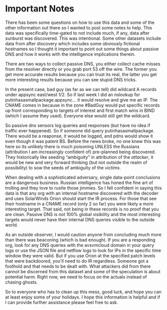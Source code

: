 # Important Notes

There has been some questions on how to use this data and some of the other information out there so I wanted to post some notes to help. This data was specifically time-gated to not include much, if any, data after sunburst was discovered. This was intentional. Some other datasets include data from after discovery which includes some obviously fictional hostnames so I thought it important to point out some things about passive DNS and how it works with the intelligence implications therein. 

There are two ways to collect passive DNS, you either collect cache misses from the resolver directly or you grab port 53 off the wire. The former you get more accurate results because you can trust its real, the latter you get more interesting results because you can see stupid DNS tricks. 

In the present case, bad guy (as far as we can tell) did wildcard A records under appsync east/west 1/2. So if last week I did an nslookup for putinhasasmallpackage.appsync... it would resolve and give me an IP. The CNAME comes in because in the zone #BadGuy would put specific records up front corresponding to targets of interest and first match wins in BIND (which I assume they used). Everyone else would still get the wildcard. 

So passive dns sensors log queries and responses (but have no idea if traffic ever happened). So if someone did query putinhasasmallpackage. There would be a reaponse, it would be logged, and pdns would show it even though it was patent BS. Before the news broke, no one knew this was here so its unlikely there is much poisoning UNLESS the Russians (attribution I am increasingly confident of) pre-planned being discovered. They historically like seeding “ambiguity” in attribution of the *attacker*, it would be new and very forward thinking (but not outside the realm of possibility) to sow the seeds of ambiguity of the *victims*.

When dealing with a sophisticated adversary, single data-point conclusions are a dangerous business. Russian intelligence has honed the fine art of trolling and they love to rustle those jimmies. So I fell confident in saying this data is that any org with an internal hostname discovered with the decoder and uses SolarWinds Orion should start the IR process. For those that see their hostname in a CNAME record (only 2 so far) you were likely a more interesting target. That said, not being in these records is no proof that you are clean. Passive DNS is not 100% global visibility and the most interesting targets would never have their internal DNS queries visible to the outside world. 

As an outside observer, I would caution anyone from concluding much more than there was beaconing (which is bad enough). If you are a responding org, look for any DNS queries with the avsvmcloud domain in your query logs or use the JSON file and netflow logs to look for IPs in the specific time window they were valid. But if you use Orion at the specified patch levels that were backdoored, you'll need to do IR regardless. Someone got a foothold and that needs to be dealt with. What attackers did from there cannot be discerned from this dataset and some of the speculation is about potential harm. Right now, we need to focus on the actuals instead of chasing ghosts. 

So to everyone who has to clean up this mess, good luck, and hope you can at least enjoy some of your holidays. I hope this information is helpful and if I can provide further assistance please feel free to ask.  
